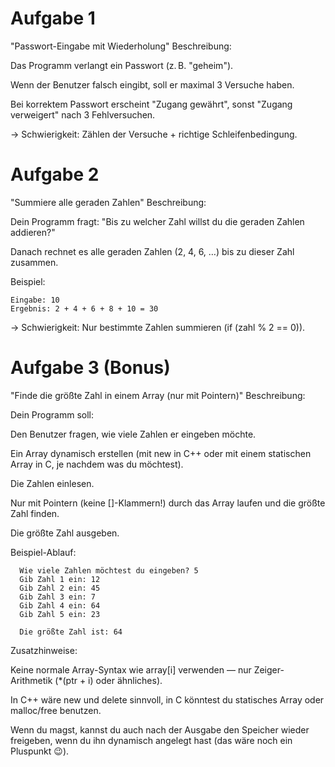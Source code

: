# Aufgabe 1 

"Passwort-Eingabe mit Wiederholung"
Beschreibung:

Das Programm verlangt ein Passwort (z. B. "geheim").

Wenn der Benutzer falsch eingibt, soll er maximal 3 Versuche haben.

Bei korrektem Passwort erscheint "Zugang gewährt", sonst "Zugang verweigert" nach 3 Fehlversuchen.

→ Schwierigkeit: Zählen der Versuche + richtige Schleifenbedingung.



# Aufgabe 2

 "Summiere alle geraden Zahlen"
Beschreibung:

Dein Programm fragt:
"Bis zu welcher Zahl willst du die geraden Zahlen addieren?"

Danach rechnet es alle geraden Zahlen (2, 4, 6, …) bis zu dieser Zahl zusammen.

Beispiel:
```
Eingabe: 10
Ergebnis: 2 + 4 + 6 + 8 + 10 = 30
```
→ Schwierigkeit: Nur bestimmte Zahlen summieren (if (zahl % 2 == 0)).



# Aufgabe 3 (Bonus)

"Finde die größte Zahl in einem Array (nur mit Pointern)"
Beschreibung:

Dein Programm soll:

Den Benutzer fragen, wie viele Zahlen er eingeben möchte.

Ein Array dynamisch erstellen (mit new in C++ oder mit einem statischen Array in C, je nachdem was du möchtest).

Die Zahlen einlesen.

Nur mit Pointern (keine []-Klammern!) durch das Array laufen und die größte Zahl finden.

Die größte Zahl ausgeben.


Beispiel-Ablauf:
```
  Wie viele Zahlen möchtest du eingeben? 5
  Gib Zahl 1 ein: 12
  Gib Zahl 2 ein: 45
  Gib Zahl 3 ein: 7
  Gib Zahl 4 ein: 64
  Gib Zahl 5 ein: 23
  
  Die größte Zahl ist: 64
```

Zusatzhinweise:

Keine normale Array-Syntax wie array[i] verwenden — nur Zeiger-Arithmetik (*(ptr + i) oder ähnliches).

In C++ wäre new und delete sinnvoll, in C könntest du statisches Array oder malloc/free benutzen.

Wenn du magst, kannst du auch nach der Ausgabe den Speicher wieder freigeben, wenn du ihn dynamisch angelegt hast (das wäre noch ein Pluspunkt 😉).

